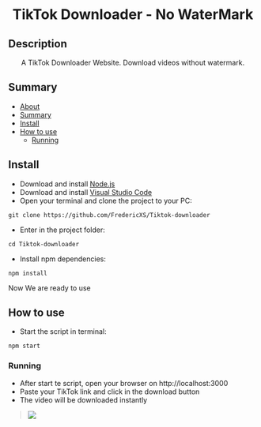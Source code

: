 <h1 align="center">TikTok Downloader - No WaterMark</h1>

## Description
<p align="center">A TikTok Downloader Website. Download videos without watermark.</p>

## Summary
<!--ts-->
   * [About](#description)
   * [Summary](#summary)
   * [Install](#install)
   * [How to use](#how-to-use)
      * [Running](#running)
<!--te-->

## Install

* Download and install [Node.js](https://nodejs.org/en)
* Download and install [Visual Studio Code](https://code.visualstudio.com)
* Open your terminal and clone the project to your PC:
```
git clone https://github.com/FredericXS/Tiktok-downloader
```
* Enter in the project folder:
```
cd Tiktok-downloader
```
* Install npm dependencies:
```
npm install
```

Now We are ready to use

## How to use

* Start the script in terminal:
```
npm start
```

### Running

* After start te script, open your browser on http://localhost:3000
* Paste your TikTok link and click in the download button
* The video will be downloaded instantly
> <img src="https://imgur.com/avgUnw1.jpeg">
